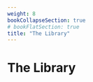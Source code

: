 ```yaml
---
weight: 8
bookCollapseSection: true
# bookFlatSection: true
title: "The Library"
---
```


# The Library
